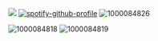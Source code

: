   ![](https://komarev.com/ghpvc/?username=dmutt7&color=5A8691&label=woof)
[![spotify-github-profile](https://spotify-github-profile.kittinanx.com/api/view?uid=hpvy7u3a5ewsaqd808vwnxcls&cover_image=true&theme=natemoo-re&show_offline=false&background_color=121212&interchange=false&bar_color=5f8f99&bar_color_cover=false)](https://github.com/kittinan/spotify-github-profile)
![1000084826](https://github.com/user-attachments/assets/d6ba581b-073e-41e4-a87d-33ebe840b550)

![1000084818](https://github.com/user-attachments/assets/ba67a46a-1c15-4e49-b6c1-6de9716c39f3) ![1000084819](https://github.com/user-attachments/assets/8396413d-c550-4242-8131-82d5b15dca30)

